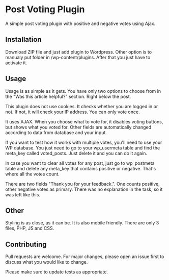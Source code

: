 # Post Voting Plugin

A simple post voting plugin with positive and negative votes using Ajax.

## Installation

Download ZIP file and just add plugin to Wordpress. Other option is to manualy put folder in /wp-content/plugins. After that you just have to activate it. 

## Usage

Usage is as simple as it gets. You have only two options to choose from in the "Was this article helpful?" section. Right below the post.

This plugin does not use cookies. It checks whether you are logged in or not. If not, it will check your IP address. You can only vote once.

It uses AJAX. When you choose what to vote for, it disables voting buttons, but shows what you voted for. Other fields are automatically changed according to data from database and your input.

If you want to test how it works with multiple votes, you'll need to use your WP database. You just need to go to your wp_usermeta table and find the meta_key called voted_posts. Just delete it and you can do it again.

In case you want to clear all votes for any post, just go to wp_postmeta table and delete any meta_key that contains positive or negative. That's where all the votes count.

There are two fields "Thank you for your feedback.". One counts positive, other negative votes as primary. There was no explanation in the task, so it was left like this.

## Other

Styling is as close, as it can be. It is also mobile friendly. There are only 3 files, PHP, JS and CSS.

## Contributing

Pull requests are welcome. For major changes, please open an issue first
to discuss what you would like to change.

Please make sure to update tests as appropriate.

